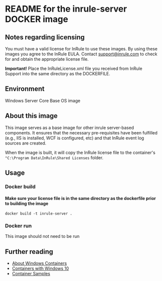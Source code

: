 # README for the inrule-server DOCKER image

## Notes regarding licensing

You must have a valid license for InRule to use these images. By using these images you agree to the InRule EULA.
Contact support@inrule.com to check for and obtain the appropriate license file.

**Important!** Place the InRuleLicense.xml file you received from InRule Support into the same directory as the DOCKERFILE.

## Environment

Windows Server Core Base OS image

## About this image

This image serves as a base image for other inrule server-based components. It ensures that the necessary pre-requisites have been fulfilled (e.g., IIS is installed, WCF is configured, etc) and that InRule event log sources are created.

When the image is built, it will copy the InRule license file to the container's `"C:\Program Data\InRule\Shared Licenses` folder.

## Usage

### Docker build

#### Make sure your license file is in the same directory as the dockerfile prior to building the image

```docker build -t inrule-server .```



### Docker run

This image should not need to be run



## Further reading

* [About Windows Containers](https://msdn.microsoft.com/en-us/virtualization/windowscontainers/about/index)
* [Containers with Windows 10](https://docs.microsoft.com/en-us/virtualization/windowscontainers/quick-start/quick-start-windows-10)
* [Container Samples](https://msdn.microsoft.com/en-us/virtualization/windowscontainers/samples/)